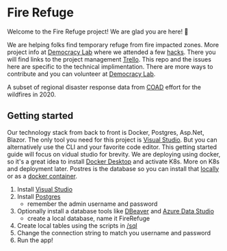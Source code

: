 # Fire Refuge

Welcome to the Fire Refuge project! We are glad you are here! :tada:

We are helping folks find temporary refuge from fire impacted zones.  More project info at [Democracy Lab](https://www.democracylab.org/index/?section=AboutProject&id=528) where we attended a few [hacks](https://www.democracylab.org/index/?section=AboutEvent&id=8). There you will find links to the project management [Trello](https://trello.com/b/bsUkK6RQ/project-fire-refuge).  This repo and the issues here are specific to the technical implimentation.  There are more ways to contribute and you can volunteer at [Democracy Lab](https://www.democracylab.org/index/?section=AboutProject&id=528).

A subset of regional disaster response data from [COAD](https://lane.recovers.org/) effort for the wildfires in 2020. 

## Getting started

Our technology stack from back to front is Docker, Postgres, Asp.Net, Blazor. The only tool you need for this project is [Visual Studio](https://visualstudio.microsoft.com/vs/). But you can alternatively use the CLI and your favorite code editor.  This getting started guide will focus on vidual studio for brevity. We are deploying using docker, so it's a great idea to install [Docker Desktop](https://docs.docker.com/get-docker/) and activate K8s.  More on K8s and deployment later.  Postres is the database so you can install that [locally](https://www.postgresql.org/download/) or as a [docker container](https://hub.docker.com/_/postgres/). 

1. Install [Visual Studio](https://visualstudio.microsoft.com/vs/)
2. Install [Postgres](https://www.postgresql.org/download/)
    - remember the admin username and password
3. Optionally install a database tools like [DBeaver](https://dbeaver.io/) and [Azure Data Studio](https://docs.microsoft.com/en-us/sql/azure-data-studio/quickstart-postgres)
    - create a local database, name it FireRefuge
3. Create local tables using the scripts in [/sql](https://github.com/OpenEugene/fire-refuge/tree/master/FireRefuge/Server/SQL)
4. Change the connection string to match you username and password
5. Run the app!



